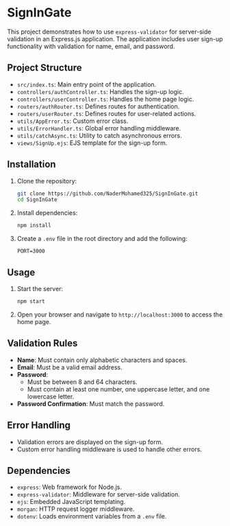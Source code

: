 

# SignInGate

This project demonstrates how to use `express-validator` for server-side validation in an Express.js application. The application includes user sign-up functionality with validation for name, email, and password.

## Project Structure

- `src/index.ts`: Main entry point of the application.
- `controllers/authController.ts`: Handles the sign-up logic.
- `controllers/userController.ts`: Handles the home page logic.
- `routers/authRouter.ts`: Defines routes for authentication.
- `routers/userRouter.ts`: Defines routes for user-related actions.
- `utils/AppError.ts`: Custom error class.
- `utils/ErrorHandler.ts`: Global error handling middleware.
- `utils/catchAsync.ts`: Utility to catch asynchronous errors.
- `views/SignUp.ejs`: EJS template for the sign-up form.

## Installation

1. Clone the repository:
    ```sh
    git clone https://github.com/NaderMohamed325/SignInGate.git
    cd SignInGate
    ```

2. Install dependencies:
    ```sh
    npm install
    ```

3. Create a `.env` file in the root directory and add the following:
    ```env
    PORT=3000
    ```

## Usage

1. Start the server:
    ```sh
    npm start
    ```

2. Open your browser and navigate to `http://localhost:3000` to access the home page.

## Validation Rules

- **Name**: Must contain only alphabetic characters and spaces.
- **Email**: Must be a valid email address.
- **Password**: 
  - Must be between 8 and 64 characters.
  - Must contain at least one number, one uppercase letter, and one lowercase letter.
- **Password Confirmation**: Must match the password.

## Error Handling

- Validation errors are displayed on the sign-up form.
- Custom error handling middleware is used to handle other errors.

## Dependencies

- `express`: Web framework for Node.js.
- `express-validator`: Middleware for server-side validation.
- `ejs`: Embedded JavaScript templating.
- `morgan`: HTTP request logger middleware.
- `dotenv`: Loads environment variables from a `.env` file.

